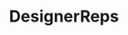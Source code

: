 ---
title: DesignerReps
crosslinks:
- FashionReps
- FashionRepsBST
- RepLadies
- Repsneakers
- RepVouch
- tmsbmeta
- streetwear
- chanzhfsneakers
- LuxReps
- youtubefactsbot
- sandboxtest
- malefashionadvice
- RepDynasty
- RepTime
- RepGuides
- MassdropBot
- headphones
- cssbuy
- RepNation
- goodyearwelt
---